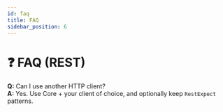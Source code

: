 ```yaml
---
id: faq
title: FAQ
sidebar_position: 6
---
```


# ❓ FAQ (REST)

**Q:** Can I use another HTTP client?  
**A:** Yes. Use Core + your client of choice, and optionally keep `RestExpect` patterns.
